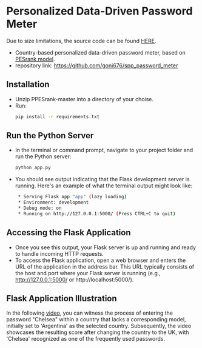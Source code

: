 # Personalized Data-Driven Password Meter
Due to size limitations, the source code can be found [HERE](https://drive.google.com/file/d/1VRcfzOMCP8umvjfgPeT-CHRRhqzPX7KT/view?usp=share_link).
* Country-based personalized data-driven password meter, based on [PESrank model](https://github.com/lirondavid/PESrank).
* repository link: https://github.com/goni676/spp_password_meter

## Installation
* Unzip PPESrank-master into a directory of your choise.
* Run:
  ```bash
  pip install -r requirements.txt
  ```
## Run the Python Server
* In the terminal or command prompt, navigate to your project folder and run the Python server:
  ```bash
  python app.py
  ```
* You should see output indicating that the Flask development server is running.
  Here's an example of what the terminal output might look like:
  ```bash
   * Serving Flask app "app" (lazy loading)
   * Environment: development
   * Debug mode: on
   * Running on http://127.0.0.1:5000/ (Press CTRL+C to quit)
  ```
## Accessing the Flask Application
* Once you see this output, your Flask server is up and running and ready to handle incoming HTTP requests.
* To access the Flask application, open a web browser and enters the URL of the application in the address bar.
  This URL typically consists of the host and port where your Flask server is running (e.g., http://127.0.0.1:5000/ or http://localhost:5000/).

## Flask Application Illustration
In the following [video](https://app.usebubbles.com/rcwAKvEDhag61BCBnMADBR), you can witness the process of entering the password "Chelsea" within a country that lacks a corresponding model, initially set to 'Argentina' as the selected country. Subsequently, the video showcases the resulting score after changing the country to the UK, with 'Chelsea' recognized as one of the frequently used passwords.



